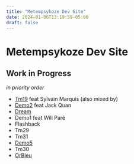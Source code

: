 ```yaml
---
title: "Metempsykoze Dev Site"
date: 2024-01-06T13:19:59-05:00
draft: false
---
```


# Metempsykoze Dev Site


## Work in Progress

*in priority order*

- [Tm19](./wip/tm19/) feat Sylvain Marquis (also mixed by)
- [Demo2](./wip/demo2/) feat Jack Quan
- [Dream](./wip/dream/)
- Demo1 feat Will Paré
- Flashback
- Tm29
- Tm31
- [Demo5](./wip/demo5/)
- Tm30
- [OrBleu](./wip/orbleu/)

